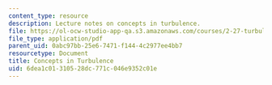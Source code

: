 ```yaml
---
content_type: resource
description: Lecture notes on concepts in turbulence.
file: https://ol-ocw-studio-app-qa.s3.amazonaws.com/courses/2-27-turbulent-flow-and-transport-spring-2002/6dea1c01310528dc771c046e9352c01e_Concepts.pdf
file_type: application/pdf
parent_uid: 0abc97bb-25e6-7471-f144-4c2977ee4bb7
resourcetype: Document
title: Concepts in Turbulence
uid: 6dea1c01-3105-28dc-771c-046e9352c01e
---
```

